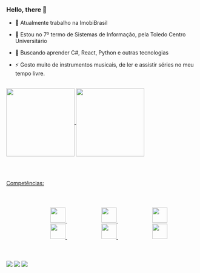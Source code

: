 ### Hello, there 👋



- 🔭 Atualmente trabalho na ImobiBrasil
 
- 🌱 Estou no 7º termo de Sistemas de Informação, pela Toledo Centro Universitário

- 🤔 Buscando aprender C#, React, Python e outras tecnologias
  
- ⚡ Gosto muito de instrumentos musicais, de ler e assistir séries no meu tempo livre.

<br/>

<a href="https://github.com/pedronet00">
<img height="180em"   align="center" src="https://github-readme-stats.vercel.app/api?username=pedronet00&show_icons=true&theme=react&include_all_commits=true&count_private=true"/>
<img height="180em"  align="center" src="https://github-readme-stats.vercel.app/api/top-langs/?username=pedronet00&layout=compact&langs_count=7&theme=react" />

 <br/><br/>
 
Competências:
<br/><br/>
<div class="icones" style="padding: 5%;">
   <img style="margin-left: 20%;" src="https://cdn.jsdelivr.net/gh/devicons/devicon/icons/php/php-plain.svg" height="40px" width="40px"/>
   <img style="margin-left: 20%;" src="https://cdn.jsdelivr.net/gh/devicons/devicon/icons/mysql/mysql-plain-wordmark.svg" height="40px" width="40px"/>
   <img style="margin-left: 20%;" src="https://cdn.jsdelivr.net/gh/devicons/devicon/icons/html5/html5-original.svg" height="40px" width="40px"/>
   <img style="margin-left: 20%;" src="https://cdn.jsdelivr.net/gh/devicons/devicon/icons/css3/css3-original.svg" height="40px" width="40px"/>
   <img style="margin-left: 20%;" src="https://cdn.jsdelivr.net/gh/devicons/devicon/icons/javascript/javascript-plain.svg" height="40px" width="40px"/>
   <img style="margin-left: 20%;" src="https://cdn.jsdelivr.net/gh/devicons/devicon/icons/git/git-original.svg" height="40px" width="40px" />
</div>

##
 
<div> 
  
  <a href="https://instagram.com/pedronet00" target="_blank"><img src="https://img.shields.io/badge/-Instagram-%23E4405F?style=for-the-badge&logo=instagram&logoColor=white" target="_blank"></a> 
  <a href = "mailto:stabilepedro010403@gmail.com"><img src="https://img.shields.io/badge/-Gmail-%23333?style=for-the-badge&logo=gmail&logoColor=white" target="_blank"></a>
  <a href="https://www.linkedin.com/in/pedro-neto-222162212/" target="_blank"><img src="https://img.shields.io/badge/-LinkedIn-%230077B5?style=for-the-badge&logo=linkedin&logoColor=white" target="_blank"></a> 
  
</div>


                   


